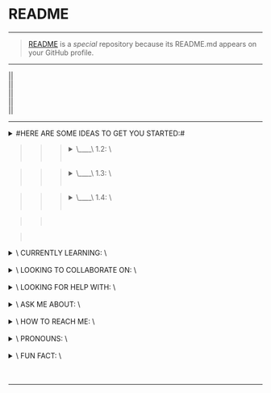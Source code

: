# README

---  
>[README](https://raw.githubusercontent.com/Artnoc1/artnoc1/0_main_0/README.md) is a _special_ repository because its README.md appears on your GitHub profile.

---  
<!--|--><!--|-->|<!--|--><!--|-->|<br>
<!--2--><!--3-->|<!--3--><!--4-->|<br>
<!--4--><!--5-->|<!--5--><!--6-->|<br>
<!--6--><!--7-->|<!--7--><!--8-->|<br>
<!--8--><!--9-->|<!--9--><!--0-->|<br>

---  
<details markdown='1'><summary>#HERE ARE SOME IDEAS TO GET YOU STARTED:#</summary>

>	<details markdown='1'><summary>\	"CURRENTLY WORKING ON:"	\</summary>

>>	<details markdown='1'><summary>\	1:	\</summary>

>>>	<details markdown='1'><summary>\____\	1.1:	\</summary>

>>>	\____\____\____\	1.1.1	\<br><br>

>>>	\____\____\____\	1.1.2	\<br><br>

>>>	\____\____\____\	1.1.3	\<br><br>

>>>	\____\____\____\	1.1.4	\<br><br>

>>>	</details>

>>>	<details markdown='1'>
>>>	<summary>\____\	1.2:	\</summary><br>
>>>	\____\____\____\	1.2.1	\<br><br>
>>>	\____\____\____\	1.2.2	\<br><br>
>>>	\____\____\____\	1.2.3	\<br><br>
>>>	\____\____\____\	1.2.4	\<br><br>
>>>	</details><br>

>>>	<details markdown='1'>
>>>	<summary>\____\	1.3:	\</summary><br>
>>>	\____\____\____\	1.3.1	\<br><br>
>>>	\____\____\____\	1.3.2	\<br><br>
>>>	\____\____\____\	1.3.3	\<br><br>
>>>	\____\____\____\	1.3.4	\<br><br>
>>>	</details><br>

>>>	<details markdown='1'>
>>>	<summary>\____\	1.4:	\</summary><br>
>>>	\____\____\____\	1.4.1	\<br><br>
>>>	\____\____\____\	1.4.2	\<br><br>
>>>	\____\____\____\	1.4.3	\<br><br>
>>>	\____\____\____\	1.4.4	\<br><br>
>>>	</details><br>

>>	</details><br>

>	</details><br>

<details markdown='1'>
<summary>\	CURRENTLY LEARNING:	\</summary><br>

<details markdown='1'><summary>
\	1:	\</summary><br>
\#####1\\\\<br><br>
\#####2\\\\<br><br>
\#####3\\\\<br><br>
\#####4\\\\<br><br>
</details><br><!---->	<!---->

<details markdown='1'><summary>
\	2:	\</summary><br>
\#####1\\\\<br><br>
\#####2\\\\<br><br>
\#####3\\\\<br><br>
\#####4\\\\<br><br>
</details><br><!---->	<!---->

<details markdown='1'><summary>
\	3:	\</summary><br>
\#####1\\\\<br><br>
\#####2\\\\<br><br>
\#####3\\\\<br><br>
\#####4\\\\<br><br>
</details><br><!---->	<!---->

<details markdown='1'><summary>
\	4:	\</summary><br>
\#####1\\\\<br><br>
\#####2\\\\<br><br>
\#####3\\\\<br><br>
\#####4\\\\<br><br>
</details><br><!---->	<!---->
</details><br><!---->	<!---->
<details markdown='1'><summary>
\	LOOKING TO COLLABORATE ON:	\</summary><br>
\####\1\\\\<br><br>
\####\2\\\\<br><br>
\####\3\\\\<br><br>
\####\4\\\\<br><br>
</details><br><!---->	<!---->
<details markdown='1'><summary>
\	LOOKING FOR HELP WITH:	\</summary><br>
\####\1\\\\<br><br>
\####\2\\\\<br><br>
\####\3\\\\<br><br>
\####\4\\\\<br><br>
</details><br><!---->	<!---->
<details markdown='1'><summary>
\	ASK ME ABOUT:	\</summary><br>
\####\1\\\\<br><br>
\####\2\\\\<br><br>
\####\3\\\\<br><br>
\####\4\\\\<br><br>
</details><br><!---->	<!---->
<details markdown='1'><summary>
\	HOW TO REACH ME:	\</summary><br>
\####\1\\\\<br><br>
\####\2\\\\<br><br>
\####\3\\\\<br><br>
\####\4\\\\<br><br>
</details><br><!---->	<!---->  
<details markdown='1'><summary>
\	PRONOUNS:	\</summary><br>
\####\1\\\\<br><br>
\####\2\\\\<br><br>
\####\3\\\\<br><br>
\####\4\\\\<br><br>
</details><br><!---->	<!---->
<details markdown='1'><summary>
\	FUN FACT:	\</summary><br>
\####\1\\\\<br><br>
\####\2\\\\<br><br>
\####\3\\\\<br><br>
\####\4\\\\<br><br>
</details><br><!---->	<!---->
</details><br><!--	FOOTER	-->	<!--	/FOOTER	-->

---
